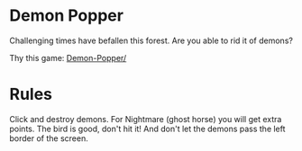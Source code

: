 # Demon Popper
Challenging times have befallen this forest. Are you able to rid it of demons?

Thy this game: [Demon-Popper/](https://bogpok.github.io/Demon-Popper/)

# Rules
Click and destroy demons. For Nightmare (ghost horse) you will get extra points. The bird is good, don't hit it!
And don't let the demons pass the left border of the screen.
